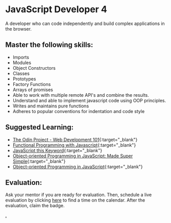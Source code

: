 # JavaScript Developer 4

A developer who can code independently and build complex applications in the browser.

## Master the following skills:

* Imports
* Modules
* Object Constructors
* Classes
* Prototypes
* Factory Functions
* Arrays of promises
* Able to work with multiple remote API's and combine the results.
* Understand and able to implement javascript code using OOP principles.
* Writes and maintains pure functions
* Adheres to popular conventions for indentation and code style

## Suggested Learning:

* [The Odin Project - Web Development 101](https://www.theodinproject.com/){:target="_blank"}
* [Functional Programming with Javascript](https://www.youtube.com/watch?v=e-5obm1G_FY){:target="_blank"}
* [JavaScript this Keyword](https://youtu.be/gvicrj31JOM){:target="_blank"}
* [Object-oriented Programming in JavaScript: Made Super Simple](https://www.youtube.com/watch?v=PFmuCDHHpwk){:target="_blank"}
* [Object-oriented Programming in JavaScript](https://medium.com/better-programming/object-oriented-programming-in-javascript-b3bda28d3e81){:target="_blank"}

## Evaluation:

Ask your mentor if you are ready for evaluation. Then, schedule a live evaluation by clicking [here](https://calendly.com/codex-evaluations/3?a1=JavaScript%20Developer%204&a2=j7PDl2gDRauSz4_KcE-M1Q) to find a time on the calendar. After the evaluation, claim the badge.

[.](level-3)
